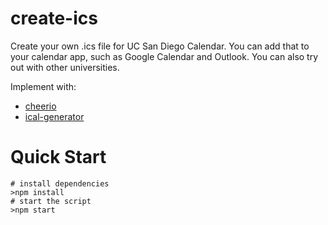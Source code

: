 # create-ics

Create your own .ics file for UC San Diego Calendar. You can add that to your calendar app, such as Google Calendar and Outlook. You can also try out with other universities.

Implement with:

- [cheerio](https://www.npmjs.com/package/cheerio)
- [ical-generator](https://www.npmjs.com/package/ical-generator)

# Quick Start

```shell
# install dependencies
>npm install
# start the script
>npm start
```
